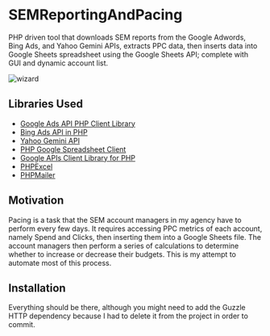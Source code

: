 # SEMReportingAndPacing

PHP driven tool that downloads SEM reports from the Google Adwords, Bing Ads, and Yahoo Gemini APIs, extracts PPC data, then inserts data into Google Sheets spreadsheet using the Google Sheets API; complete with GUI and dynamic account list.

![wizard](https://hiduth.com/wp-content/uploads/2015/06/witchcraft-wizards.jpg)

## Libraries Used

* [Google Ads API PHP Client Library](https://github.com/googleads/googleads-php-lib)
* [Bing Ads API in PHP](https://code.msdn.microsoft.com/Bing-Ads-API-Version-9-in-fb27761f)
* [Yahoo Gemini API](https://gist.github.com/ydn/043bd44bfe5fe8b0c1be)
* [PHP Google Spreadsheet Client](https://github.com/asimlqt/php-google-spreadsheet-client)
* [Google APIs Client Library for PHP](https://github.com/google/google-api-php-client)
* [PHPExcel](https://github.com/PHPOffice/PHPExcel)
* [PHPMailer](https://github.com/PHPMailer/PHPMailer)

## Motivation

Pacing is a task that the SEM account managers in my agency have to perform every few days. It requires accessing PPC metrics of each account, namely Spend and Clicks, then inserting them into a Google Sheets file. The account managers then perform a series of calculations to determine whether to increase or decrease their budgets. This is my attempt to automate most of this process.

## Installation

Everything should be there, although you might need to add the Guzzle HTTP dependency because I had to delete it from the project in order to commit.
